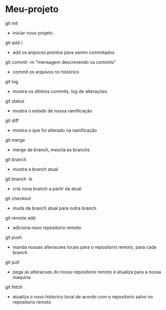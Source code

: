 # Meu-projeto

git init
- iniciar novo projeto

git add <nome do arquivo>/.
- add os arquivos prontos para serem commitados

git commit -m "mensagem descrevendo os commits"
- commit os arquivos no histórico

git log
- mostra os últimos commits, log de alterações

git status
- mostra o estado de nossa ramificação

git diff
- mostra o que foi alterado na ramificação

git merge
- merge de branch, mescla as branchs

git branch 
- mostra a branch atual

git branch -b <nome da nova branch>
- cria nova branch a partir da atual

git checkout <nome da branch>
- muda da branch atual para outra branch

git remote add <nome> <url>
- adiciona novo repositorio remoto

git push <nome> <nome da branch>
- manda nossas alteracoes locais para o repositorio remoto, para cada branch

git pull <nome> <nome da branch>
- pega as alteracoes do nosso repositorio remoto e atualiza para a nossa maquina 

git fetch
- atualiza o novo historico local de acordo com o repositorio salvo no repositorio remoto